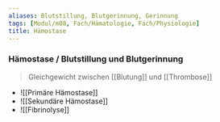 ```yaml
---
aliases: Blutstillung, Blutgerinnung, Gerinnung
tags: [Modul/m08, Fach/Hämatologie, Fach/Physiologie]
title: Hämostase
---
```

### Hämostase / Blutstillung und Blutgerinnung 
> Gleichgewicht zwischen [[Blutung]] und [[Thrombose]]
- ![[Primäre Hämostase]]
- ![[Sekundäre Hämostase]]
- ![[Fibrinolyse]]